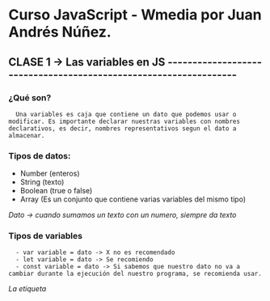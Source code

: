 # Curso JavaScript - Wmedia por Juan Andrés Núñez.


## CLASE 1 ->  Las variables en JS -----------------------------------------------------------------

   ### ¿Qué son?
      Una variables es caja que contiene un dato que podemos usar o modificar. Es importante declarar nuestras variables con nombres declarativos, es decir, nombres representativos segun el dato a almacenar.

   ### Tipos de datos:
   - Number (enteros)
   - String (texto)
   - Boolean (true o false)
   - Array (Es un conjunto que contiene varias variables del mismo tipo)

   *Dato -> cuando sumamos un texto con un numero, siempre da texto*

   ### Tipos de variables
      - var variable = dato -> X no es recomendado 
      - let variable = dato -> Se recomiendo
      - const variable = dato -> Si sabemos que nuestro dato no va a cambiar durante la ejecución del nuestro programa, se recomienda usar.

   *La etiqueta <script> es la forma canonica de agregar js en nuestro archivo de HTML*
   *Atributo defer, es para agregar nuestro script en el head. Difiere la carga del JS hasta que el DOM este listo*
   *NoScript -> es para mostrar un mensaje de javascript desactivado, es decir, en nuestro navegador no esta javascript*



## CLASE 2 ->  Alzado o Hoisting -----------------------------------------------------------------
   - JavaScript es un lenguaje con tipado dinamico, es decir, podemos asignar y reasignar diferentes tipos de datos a una misma variable.
   - Para hacerlo tenemos que utilizar dos fases diferentes: declaración e inicialización.
      * var nombreVariable -> Declaración
      * nombreVariable = 12 -> Inicialización
      * nombreVariable = "Hola" -> Reasignación.

   - Cuando declaramos una variable sin ningun dato inicializado, JavaScript lo declara como undefined, es decir, variable creado en memoria pero no esta definida en cuanto a dato.

   ### Hoisting
   - JavaScript alza por encima de todo nuestro codigo, todas las variables declaradas con Var y las inicializa con el valor undefined.
   - JavaScript alza todo el cuerpo de las funciones declaradas con 'function' por encima de todo nuestro codigo. 
   - Todo esto lo realiza internamente.
   - ReferenceError: Es cuando queremos usar la referencia a un identificador no creado, es decir, a una variable no declarada.
   - Console.log('variable') -> esto es una referencia a una variable



## CLASE 3 ->  Variable let y Ambito -----------------------------------------------------------
   - El ambito es la limitación de una variable, es decir, donde comienzan y terminan su uso. Tenemos ambitos de bloque {} y ambitos global, que esta por fuera de las funciónes o entre llaves {}.
   - Las variables declaradas con let tienen un AMBITO de bloque. Este ambito tiene ventajas como por ejemplo poder usar bucles y no mantener valores erroneos.
   - Las variables declaradas con LET no tienen HOISTING o ALZADO



## CLASE 4 ->  Variable CONST -------------------------------------------------------------------
   - Son declaración de variables con la diferencia que nuestro dato almacenado no varia durante la ejecucion del programa, por eso es el nombre de CONSTANTE.
   - Cuando asignamos un tipos de datos primitivos a una constante, su valor NO PUEDE ser reasignado durante la ejecución de nuestro programa, pero en cambio, cuanto asignamos tipos de datos compuestos, como por ejemplo objetos array, etc, ahi si podemos modificar el contenido del tipo de dato pero no cambiaria el dato asignado a la CONSTANTE
   - Las variables creadas con Const NO TIENEN hoisting asi como var o function, y su ambito es de BLOQUE al igual que let.




## CLASE 5 ->  Parámetro y Argumentos -----------------------------------------------------------------
   *Parámetros*
   - Todas las functiones pueden tener parametros
   - Los parámetros son accesibles como variables en el cuerpo de la función
   - Los parametros son creados cuando declaramos una function -> function nombreFunction(parametroA, parametroB){}
   - Podemos establecer valores por defecto para los parametros -> function nombreFunction(parametroA = 12, parametroB = 2){}

   *Argumentos*
   - Los argumentos son los valores que le pasamos a una función en su invocación -> nombreFunción(argumento1, argumento2);
   - Tener en cuenta la cantidad de argumentos que espera recibir una función para no tener errores. Misma cantidad de parámetros, misma cantidad de argumentos.

   *Podemos usar estructuras de control para validar los datos enviado y/o recibidos a una función*




## CLASE 6 ->  Funciones en JavaScript -----------------------------------------------------------------
   - En JavaScript hay 3 formas de crear funciones:
      1) Funciones declaradas, estas requieren un identificador y son alzadas -> function identificadorUnico_Nombre(parametro o no){};
      2) Expresión funcional, que consiste en asociar una funcion en una variable. No son alzadas. -> const identificador = function (){};
      3) Funciones Flecha, No disponen contexto de THIS, disponen de retorno implicito y NO SE ALZAN -> const saludar = () => {};




## CLASE 7 ->  Parametros y Argumentos REST -----------------------------------------------------------------
   - Con los parámetros REST podemos aceptar cualquier numero de parámetros en una función.
   - Estos parámetros REST deben declararse al final de los parametros habituales. -> function nombre(parametro1, parametro2, ...todosLosParametros){}
   - Los parametros REST siempre los veras dentro de los parametros de una función.

   *Object arguments no es una matriz y por lo tanto no podemos usar metodos de una matriz*





## CLASE 8 ->  Return Valor ------------------------------------------------------------------------------
   - A no ser que seamos explicitos, las funciones JavaScript retornan undefined(*implicit return*)
   - Ahora bien, si especificamos algo que retornar, la función realiza la tarea para la que fue creada y retorna dicho valor.




## CLASE 9 ->  CLOSURES ------------------------------------------------------------------------------
   - Es una caracteristica de JavaScript, es importante entenderlo para lograr tener el beneficio de los CLOSURES.
   - CLOSURE: es retornar una función dentro otra función con acceso al entorno de variables de un ámbito exterior. Esto quiere decir que yo puedo retornar una función dentro de otra, y puedo usar las variables que esten por encima de la función que retornar(función hija).

   Ejemplo:
      function soyUnClosures(){
         //Algo...
         return function(){
            return algo...
         }
      }

   - Cada closure retornado es independiente al anterior, es decir, forman un nuevo ambito.
   - Eso si, un closure puede modificar el estado atrapado en su interior. ***




## CLASE 10 ->   IIFE ------------------------------------------------------------------------------
   - EXPRESIONES FUNCIONALES INMEDIATAMENTE INVOCABLES
   - Lo parte más importante es inmediatamente.
   - Para crear un IIFE debemos envolver una function con el operador de agrupación -> (function(){})
   - La principal utilidad de un IIFE es la auto-creación de un ámbito funcional, nuevo e independiente.





## CLASE 11 ->  CALLBACKS ------------------------------------------------------------------------------
   - Los callbaks son una función que se pasa a otra función como argumento para ejecución posterior. 
   - Recordar que ARGUMENTO es lo que le pasamos a una función en la invocación. ejemplo -> funcion(datos.., otraFuncion)
   - Existen callbaks sincronicos y asincronicos.
   - Podemos llamar a un callback en su argumento como -> fn, call, callback, cb, funct.





## CLASE 12 ->  THIS - Call, bind y apply ------------------------------------------------------------------------------
   - El concepto de this puede ser confuso, ya que es dinámico y depende del contexto de ejecución.
   - THIS es una referencia a algo.
   - Call -> Es un prototipo de las funciones, es para darle el valor de THIS que queremos. Ejemplo #1
   - Apply -> Pasarle un valor de THIS pero lo argumentos pasarle un tipo de datos iterable. Ejemplo #2
   - Podemos perder el contexto de THIS cuando tenemos una función dentro de otra. Ejemplo #3





## CLASE 13 ->  Array - 2 Claves para entender los arreglos ------------------------------------------------------------------------------
   
   - ¿Qué son los arrays? -> Es una estructura de datos ordenada por indices unicos. Su tipo de dato que almacena es homgenea, es decir, tiene que ser el mismo tipo de dato. Son objetos recortados.
   - Ejemplo -> const nombreArray = [elemento1, elemento2, elemento N..];
   - Podemos acceder a los elementos del array por medio de su indice unico. Empieza de 0 a N..
   - Metodo length -> Nos devuelve la cantidad de elementos de un array
   - Podemos agregar propiedades a los array -> const tags = [elemento1, elemento 2] ; tags.valoracion = 'excelente'; NO ES RECOMENDADO
   - Podemos tener array dimensionales. Array dentro de otro array, lo importante es saber referirse a su indice -> const libros = [[], []];
   - Desestructuración de arreglos -> const [elementos...] = array;




## CLASE 14 ->  Manipulando array ------------------------------------------------------------------------------
   *Métodos array:*
   - array.push(...items) – agrega ítems al final,
   - array.unshift(...items) – agrega ítems al principio.
   - array.pop() – extrae un ítem del final,
   - array.shift() – extrae un ítem del inicio,

   *Método para añadir elementos al inicio sin mutar el array podemos usar el operador spread:*
   - ArrayNuevo = [DATO,...arrayACopiar];

   *Método para añadir elementos en cualquier indice y mutar el Array podemos usar el método SPLICE*
   - Array.splice(inicioDePosicion, hastaDondeAñadir, dato);

   *Método para añadir elementos en cualquier indice y NO mutar el Array podemos usar el método SLICE*
   - Array.slice(inicioParaExtraer, hastaDondeExtraer);

   *Método para encontrara elementos PRIMIVITOS es utiizar indexOf. Devuelve el indice si lo encuentra, sino -1.*
   - Arr.indexOf('Dato')

   *Método para encontrara elementos es includes(). Devuelve solo true o false, si esta o no esta, no el indice, ni el valor mismo.*
   - arr.includes('dato');

   *Método findIndex acepta un callback y devuelve el indice del primer elementos que cumpla con la condición del callback. Si cumple la condicion devuelve su indice, sino devuelve -1.*
   - const indice = colores.findIndex(color => color.nombre = 'green');

   **- indexOf: Devuelve el indice de array PRIMITIVOS != findIndex: Duvuelve el indice de array COMPUESTOS -**

   *Ahora si queremos que nos devuelva en elemento en si, tenemos que usar el método find. Este método devuelve el elemento si esta, sino devuelve undefined.*
   - const elemento = array.find(item = item.propiedad === dato)

   *Método filter, devuelve un nuevo array sin mutar el original pasando una condicion en el callback*
   - const newArray = array.filter(item => condicion);

   *Métodos para la copia superficial de un array. Si los elementos del array son PRIMITIVOS, se hace la copia y no se muta el array original, pero si los elementos del array son tipos COMPUESTOS, se pasa la referencia y por lo tanto se puede mutar*
   - Slice -> const copia = arrOriginal.slice();
   - Spread -> const copia = [...arrOriginal]
   - array.From -> const copia = Array.from(arrOriginal)

   *Método JSON.stringify() -> convierte lo que esta pasado por parentesis en un string. Esto es limitado //ver mdn*
   - const copia = JSON.stringify().

   *Método JSON.parse() -> convierte lo que esta pasado por parentesis en un objeto nativo de JS //ver mdn*





## CLASE 15 ->  Filter, Reduce, Sort, Map y forEach ------------------------------------------------------------------------------
   - forEach -> Ejecuta una funcion callback que se ejecuta en cada uno de los elementos de un array. Tambien acepta un valor opcional que es el index, indice de cada elemento de un array

   - filter -> Es un método que retorna un nuevo array y no muta al array original. Lo que realiza filter es que FILTRAR por una condición cada una de los elementos del array.

   - map -> Crea un nuevo array, con la misma longitud del array original a mapear, pero con ciertos cambios que le pasamos a una function por cada elemento del array.

   - sort -> Sirve para ordenar los elementos de un array, no se le pasa una funcion porque automaticamente lo hace pero con string. Modifica el array original.

   - reduce -> Pasa una funcion por cada uno de los elementos del array. tiene 2 valores: total(acumulado de todo lo que hacemos - es el primer elemento de nuestro array *TENER CUIDADO*, por eso debo pasarle un valor inicial al primer parametro en 0) y current(el que voy recorriendo).




## CLASE 16 ->  For of Loop ------------------------------------------------------------------------------
   - Sentencia de bucles super potente
   - Crea una sentencia iterable que descompone un Array o String en cada elemento.
   - for(const item of array-String-etc) {}
   - Break y Continue -> Break es para terminar. Continue es para pasar a la siguiente iteración



## CLASE 17 ->  Fusionar Arrays ------------------------------------------------------------------------------
   - Spread syntax(...) -> Trabaja en un elemento iterable y los descompone, es decir, extraer cada uno de los elementos
   - .Concant -> Este método puede fusionar 2 o mas arrays: const nuevoArray = array1.concat(array2);



## CLASE 18 ->  Comprobar si un valor en Array en JavaScript ------------------------------------------------------------------------------
   - Hoy veremos: typeof, instanceof y isArray
   * typeof: retorna un string que indica el tipo de dato que ponemos a lado derecho -> ejemplo typeof tipoDeDATO
   * instanceof: comprueba si el prototipo es encontrado en el constructor del prototipo, esto devuelve un valor booleano, true o false -> myArray instanceof Array
   * isArray: Este metodo determina si el valor que le pasamos es un array o no, retorna true o false. -> ejemplo: Array.isArray(myArray)



## CLASE 19 y 20 ->  Objetos ------------------------------------------------------------------------------
   - Los objetos en JavaScript son estructuras en cuyo interior se guardan colecciones de pares propiedad-valor. Los objetos son muy comunes en JavaScript para usar el registro de datos de entidades. El valor almacenado en cualquier propiedad puede ser de valores primitivos hasta compuestos como arrays u objetos.
   - Ejemplo: const nombreObjeto = {propiedad1: valor1, propiedad2:valor2}
   - Los objetos a diferencia de los arrays tienen identificadores unicos(propiedad), por eso el orden no es tan importante.

   *- Propiedades -> las propiedades de un objeto son las caracteristicas que definen a la entidad -*
      - Ejemplo: const car = {modelo: 'A', KM: 0};
   *- Métodos -> Podemos declarar método en lugar de propiedades en objetos y para invocarlo debemos acceder a campo correspondiente. -*
      - Ejemplo: const user = {name:'yamil', saludar: () => console.log('hello world')}

   - Propiedades computadas -> const nombreObjeto = { 'skill 1': 'JavaScript' }. Bracket notation -> objeto.['propiedad'];






